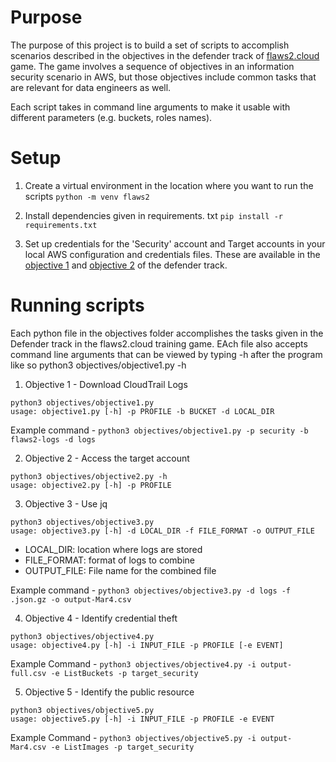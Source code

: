 # Purpose 
The purpose of this project is to build a set of scripts to accomplish scenarios described in the objectives in the defender track of [flaws2.cloud](http://flaws2.cloud/) game. The game involves a sequence of objectives in an information security scenario in AWS, but those objectives include common tasks that are relevant for data engineers as well. 

Each script takes in command line arguments to make it usable with different parameters (e.g. buckets, roles names).


# Setup 
1. Create a virtual environment in the location where you want to run the scripts 
``` python -m venv flaws2 ```

2. Install dependencies given in requirements. txt 
``` pip install -r requirements.txt ``` 

3. Set up credentials for the 'Security' account and Target accounts in your local AWS configuration and credentials files. These are available in the [objective 1](http://flaws2.cloud/defender.htm) and [objective 2](http://flaws2.cloud/defender2.htm) of the defender track. 

# Running scripts 
Each python file in the objectives folder accomplishes the tasks given in the Defender track in the flaws2.cloud 
training game. EAch file also accepts command line arguments that can be viewed by typing -h after the program like so 
python3 objectives/objective1.py -h 

1. Objective 1 - Download CloudTrail Logs  
``` 
python3 objectives/objective1.py
usage: objective1.py [-h] -p PROFILE -b BUCKET -d LOCAL_DIR 
```
Example command - `python3 objectives/objective1.py -p security -b flaws2-logs -d logs `

2. Objective 2 - Access the target account 
```
python3 objectives/objective2.py -h
usage: objective2.py [-h] -p PROFILE
```

3. Objective 3 - Use jq
```
python3 objectives/objective3.py
usage: objective3.py [-h] -d LOCAL_DIR -f FILE_FORMAT -o OUTPUT_FILE
```  
- LOCAL_DIR: location where logs are stored  
- FILE_FORMAT: format of logs to combine  
- OUTPUT_FILE: File name for the combined file  

Example command - ` python3 objectives/objective3.py -d logs -f .json.gz -o output-Mar4.csv `

4. Objective 4 - Identify credential theft 
```
python3 objectives/objective4.py
usage: objective4.py [-h] -i INPUT_FILE -p PROFILE [-e EVENT] 
``` 
Example Command - ` python3 objectives/objective4.py -i output-full.csv -e ListBuckets -p target_security `

5. Objective 5 - Identify the public resource 
```
python3 objectives/objective5.py
usage: objective5.py [-h] -i INPUT_FILE -p PROFILE -e EVENT
``` 
Example Command - ` python3 objectives/objective5.py -i output-Mar4.csv -e ListImages -p target_security `





